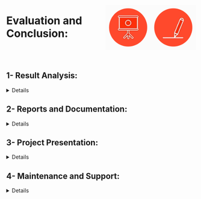 <a href="/Graduation-Project-Steps/step-4.md"><img align="right" width="120" src="/Graduation-Project-Steps/logos/step08.png"></img></a>
<a href="/Graduation-Project-Steps/step-4.md"><img align="right" width="120" src="/Graduation-Project-Steps/logos/step07.png"></img></a>

# Evaluation and Conclusion:

<br><br>

## 1- Result Analysis:

<details>
<summary>Details</summary>

### Description:
- Analyzing the results of the project to assess whether the objectives were met and evaluating the effectiveness of the solution.

### Steps:
- Collect Data: Gather data on the system’s performance and outcomes.
- Analyze Results: Analyze the data to determine if the project goals were achieved.
- Evaluate Effectiveness: Assess the effectiveness of the solution and identify any areas for improvement.
- Document Findings: Document the results and analysis in a comprehensive report.

### Skills/Tools:
- Data analysis, Evaluation techniques
- Data analysis tools (e.g., Excel, R, Python)

</details>

## 2- Reports and Documentation:

<details>
<summary>Details</summary>

### Description:
- Preparing comprehensive documentation and reports detailing the project’s development process, design decisions, and results.

### Steps:
- Create Technical Documentation: Document the design, architecture, and implementation details.
- Write Project Report: Prepare a final report summarizing the project, including objectives, methods, results, and conclusions.
- Develop User Documentation: Create user manuals and guides to assist end-users.
- Review Documentation: Review and finalize documentation for accuracy and completeness.

### Skills/Tools:
- Technical writing, Documentation skills
- Document editors (e.g., Microsoft Word, Google Docs), version control (e.g., Git)

</details>

## 3- Project Presentation:

<details>
<summary>Details</summary>

### Description:
- Preparing and delivering a presentation summarizing the project, including its objectives, design, implementation, results, and key findings.

### Steps:
- Prepare Presentation: Create presentation slides covering key aspects of the project.
- Practice Delivery: Rehearse the presentation to ensure clarity and confidence.
- Present Findings: Deliver the presentation to stakeholders, peers, or evaluators.
- Gather Feedback: Collect feedback on the presentation and address any questions or concerns.

### Skills/Tools:
- Public speaking, Presentation design
- Presentation software (e.g., PowerPoint, Google Slides)

</details>

## 4- Maintenance and Support:

<details>
<summary>Details</summary>

### Description:
- Providing ongoing maintenance and support for the deployed system, including addressing issues and implementing updates.

### Steps:
- Monitor System: Regularly monitor the system for any issues or performance problems.
- Provide Support: Offer support to users and address any reported issues.
- Implement Updates: Make necessary updates or improvements based on user feedback or system performance.
- Document Changes: Document any changes or updates made to the system.

### Skills/Tools:
- System maintenance, Customer support
- Monitoring tools, ticketing systems (e.g., Zendesk)

</details>
